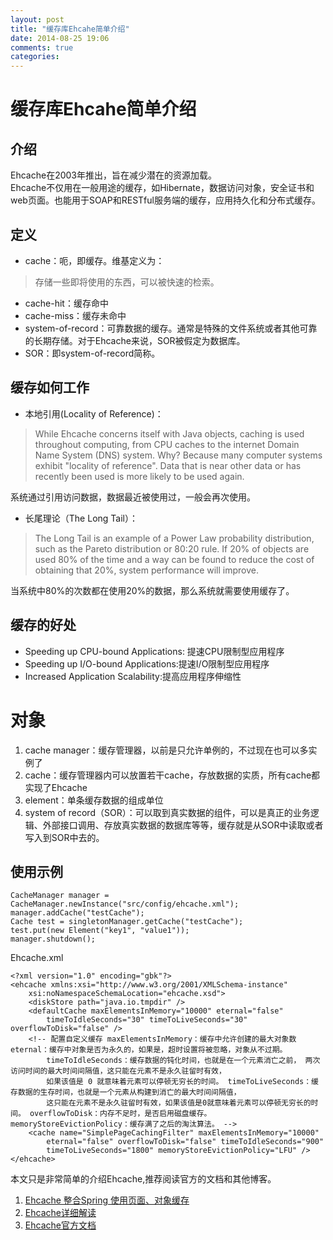 ```yaml
---
layout: post
title: "缓存库Ehcahe简单介绍"
date: 2014-08-25 19:06
comments: true
categories: 
---
```

# 缓存库Ehcahe简单介绍
## 介绍
Ehcache在2003年推出，旨在减少潜在的资源加载。  
Ehcache不仅用在一般用途的缓存，如Hibernate，数据访问对象，安全证书和web页面。也能用于SOAP和RESTful服务端的缓存，应用持久化和分布式缓存。<!--more-->  
## 定义
* cache：呃，即缓存。维基定义为：
> 存储一些即将使用的东西，可以被快速的检索。
* cache-hit：缓存命中
* cache-miss：缓存未命中
* system-of-record：可靠数据的缓存。通常是特殊的文件系统或者其他可靠的长期存储。对于Ehcache来说，SOR被假定为数据库。  
* SOR：即system-of-record简称。

## 缓存如何工作
* 本地引用(Locality of Reference)：
> While Ehcache concerns itself with Java objects, caching is used throughout computing, from CPU caches to the internet Domain Name System (DNS) system. Why? Because many computer systems exhibit "locality of reference". Data that is near other data or has recently been used is more likely to be used again.  

系统通过引用访问数据，数据最近被使用过，一般会再次使用。

* 长尾理论（The Long Tail）：
> The Long Tail is an example of a Power Law probability distribution, such as the Pareto distribution or 80:20 rule. If 20% of objects are used 80% of the time and a way can be found to reduce the cost of obtaining that 20%, system performance will improve.

当系统中80%的次数都在使用20%的数据，那么系统就需要使用缓存了。

## 缓存的好处
* Speeding up CPU-bound Applications: 提速CPU限制型应用程序
* Speeding up I/O-bound Applications:提速I/O限制型应用程序
* Increased Application Scalability:提高应用程序伸缩性

# 对象
1. cache manager：缓存管理器，以前是只允许单例的，不过现在也可以多实例了
2. cache：缓存管理器内可以放置若干cache，存放数据的实质，所有cache都实现了Ehcache
3. element：单条缓存数据的组成单位
4. system of record（SOR）：可以取到真实数据的组件，可以是真正的业务逻辑、外部接口调用、存放真实数据的数据库等等，缓存就是从SOR中读取或者写入到SOR中去的。

## 使用示例

```
CacheManager manager = CacheManager.newInstance("src/config/ehcache.xml");  
manager.addCache("testCache");  
Cache test = singletonManager.getCache("testCache");  
test.put(new Element("key1", "value1"));  
manager.shutdown();  
```

Ehcache.xml

```
<?xml version="1.0" encoding="gbk"?>
<ehcache xmlns:xsi="http://www.w3.org/2001/XMLSchema-instance"
	xsi:noNamespaceSchemaLocation="ehcache.xsd">
	<diskStore path="java.io.tmpdir" />
	<defaultCache maxElementsInMemory="10000" eternal="false"
		timeToIdleSeconds="30" timeToLiveSeconds="30" overflowToDisk="false" />
	<!-- 配置自定义缓存 maxElementsInMemory：缓存中允许创建的最大对象数 eternal：缓存中对象是否为永久的，如果是，超时设置将被忽略，对象从不过期。 
		timeToIdleSeconds：缓存数据的钝化时间，也就是在一个元素消亡之前， 两次访问时间的最大时间间隔值，这只能在元素不是永久驻留时有效， 
		如果该值是 0 就意味着元素可以停顿无穷长的时间。 timeToLiveSeconds：缓存数据的生存时间，也就是一个元素从构建到消亡的最大时间间隔值， 
		这只能在元素不是永久驻留时有效，如果该值是0就意味着元素可以停顿无穷长的时间。 overflowToDisk：内存不足时，是否启用磁盘缓存。 memoryStoreEvictionPolicy：缓存满了之后的淘汰算法。 -->
	<cache name="SimplePageCachingFilter" maxElementsInMemory="10000"
		eternal="false" overflowToDisk="false" timeToIdleSeconds="900"
		timeToLiveSeconds="1800" memoryStoreEvictionPolicy="LFU" />
</ehcache>
```

本文只是非常简单的介绍Ehcache,推荐阅读官方的文档和其他博客。  
1. [Ehcache 整合Spring 使用页面、对象缓存](http://www.cnblogs.com/hoojo/archive/2012/07/12/2587556.html)  
2. [Ehcache详细解读](http://raychase.iteye.com/blog/1545906)   
3. [Ehcache官方文档](http://ehcache.org/documentation/index)

